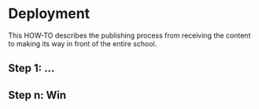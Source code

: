 # Deployment

This HOW-TO describes the publishing process from receiving the content
to making its way in front of the entire school.

## Step 1: ...

## Step n: Win
